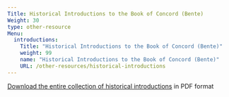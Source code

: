 ```yaml
---
Title: Historical Introductions to the Book of Concord (Bente)
Weight: 30
type: other-resource
Menu:
  introductions:
    Title: "Historical Introductions to the Book of Concord (Bente)"
    weight: 99
    name: "Historical Introductions to the Book of Concord (Bente)"
    URL: /other-resources/historical-introductions
---
```


[Download the entire collection of historical introductions](pdf/historicalintro.pdf) in PDF format

